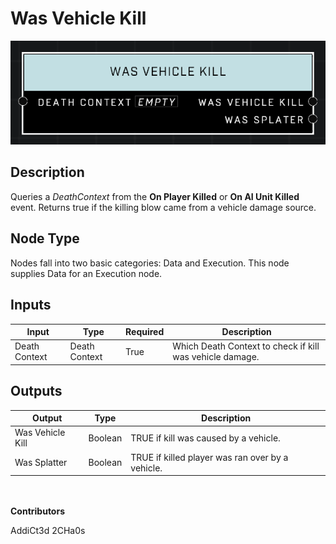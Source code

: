 # Was Vehicle Kill
![](../../../.gitbook/assets/was-vehicle-kill.png)
## Description
Queries a *DeathContext* from the **On Player Killed** or **On AI Unit Killed** event. Returns true if the killing blow came from a vehicle damage source.

## Node Type
Nodes fall into two basic categories: Data and Execution. This node supplies Data for an Execution node.

## Inputs
| Input            | Type             | Required | Description												    |
|------------------|------------------|----------|--------------------------------------------------------------|
| Death Context | Death Context | True | Which Death Context to check if kill was vehicle damage. |

## Outputs
| Output           | Type             | Description												     |
|------------------|------------------|--------------------------------------------------------------|
| Was Vehicle Kill| Boolean | TRUE if kill was caused by a vehicle. |
| Was Splatter | Boolean | TRUE if killed player was ran over by a vehicle. |

\
\
**Contributors**

AddiCt3d 2CHa0s
